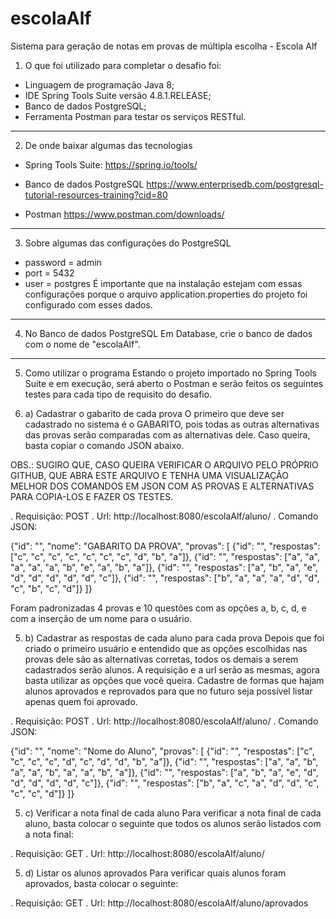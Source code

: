 # escolaAlf
Sistema para geração de notas em provas de múltipla escolha - Escola Alf

1. O que foi utilizado para completar o desafio foi:
- Linguagem de programação Java 8;
- IDE Spring Tools Suite versão 4.8.1.RELEASE;
- Banco de dados PostgreSQL;
- Ferramenta Postman para testar os serviços RESTful.
-----------------------------------------------------------------------------------

2. De onde baixar algumas das tecnologias
- Spring Tools Suite:
https://spring.io/tools/

- Banco de dados PostgreSQL
https://www.enterprisedb.com/postgresql-tutorial-resources-training?cid=80

- Postman
https://www.postman.com/downloads/
-----------------------------------------------------------------------------------

3. Sobre algumas das configurações do PostgreSQL
- password = admin
- port = 5432
- user = postgres
É importante que na instalação estejam com essas configurações porque o
arquivo application.properties do projeto foi configurado com esses dados.
-----------------------------------------------------------------------------------

4. No Banco de dados PostgreSQL
Em Database, crie o banco de dados com o nome de "escolaAlf".
-----------------------------------------------------------------------------------

5. Como utilizar o programa
Estando o projeto importado no Spring Tools Suite e em execução, será aberto o
Postman e serão feitos os seguintes testes para cada tipo de requisito do desafio.

5. a) Cadastrar o gabarito de cada prova
O primeiro que deve ser cadastrado no sistema é o GABARITO, pois todas as outras
alternativas das provas serão comparadas com as alternativas dele. Caso queira,
basta copiar o comando JSON abaixo.

OBS.: SUGIRO QUE, CASO QUEIRA VERIFICAR O ARQUIVO PELO PRÓPRIO GITHUB, QUE ABRA
ESTE ARQUIVO E TENHA UMA VISUALIZAÇÃO MELHOR DOS COMANDOS EM JSON COM AS PROVAS
E ALTERNATIVAS PARA COPIA-LOS E FAZER OS TESTES.

. Requisição: POST
. Url: http://localhost:8080/escolaAlf/aluno/
. Comando JSON:

{"id": "", "nome": "GABARITO DA PROVA", "provas": 
[   {"id": "", "respostas": ["c", "c", "c", "c", "c", "c", "c", "d", "b", "a"]},
    {"id": "", "respostas": ["a", "a", "a", "a", "a", "b", "e", "a", "b", "a"]},
    {"id": "", "respostas": ["a", "b", "a", "e", "d", "d", "d", "d", "d", "c"]},
    {"id": "", "respostas": ["b", "a", "a", "a", "d", "d", "c", "b", "c", "d"]}
]}

Foram padronizadas 4 provas e 10 questões com as opções a, b, c, d, e com a
inserção de um nome para o usuário.


5. b) Cadastrar as respostas de cada aluno para cada prova
Depois que foi criado o primeiro usuário e entendido que as opções escolhidas
nas provas dele são as alternativas corretas, todos os demais a serem
cadastrados serão alunos. A requisição e a url serão as mesmas, agora
basta utilizar as opções que você queira. Cadastre de formas que hajam
alunos aprovados e reprovados para que no futuro seja possível listar apenas
quem foi aprovado.

. Requisição: POST
. Url: http://localhost:8080/escolaAlf/aluno/
. Comando JSON:

{"id": "", "nome": "Nome do Aluno", "provas": 
[   {"id": "", "respostas": ["c", "c", "c", "c", "d", "c", "d", "d", "b", "a"]},
    {"id": "", "respostas": ["a", "a", "b", "a", "a", "b", "a", "a", "b", "a"]},
    {"id": "", "respostas": ["a", "b", "a", "e", "d", "d", "d", "d", "d", "c"]},
    {"id": "", "respostas": ["b", "a", "c", "a", "d", "d", "c", "c", "c", "d"]}
]}


5. c) Verificar a nota final de cada aluno
Para verificar a nota final de cada aluno, basta colocar o seguinte que todos
os alunos serão listados com a nota final:

. Requisição: GET
. Url: http://localhost:8080/escolaAlf/aluno/


5. d) Listar os alunos aprovados
Para verificar quais alunos foram aprovados, basta colocar o seguinte:

. Requisição: GET
. Url: http://localhost:8080/escolaAlf/aluno/aprovados
